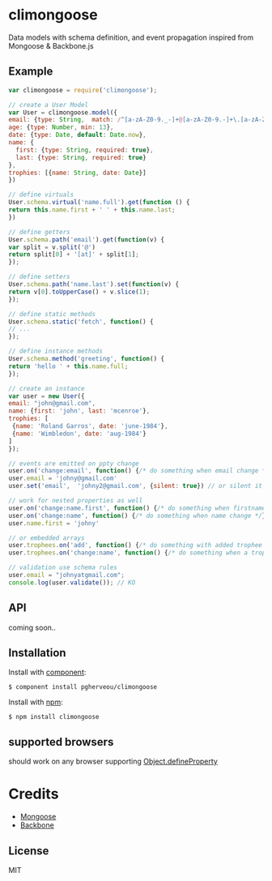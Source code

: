# climongoose

  Data models with schema definition, and event propagation inspired from Mongoose & Backbone.js

## Example

  ```js
var climongoose = require('climongoose');

// create a User Model
var User = climongoose.model({
  email: {type: String,  match: /^[a-zA-Z0-9._-]+@[a-zA-Z0-9.-]+\.[a-zA-Z]{2,4}$/},
  age: {type: Number, min: 13},
  date: {type: Date, default: Date.now},
  name: {
    first: {type: String, required: true},
    last: {type: String, required: true}
  },
  trophies: [{name: String, date: Date}]
})

// define virtuals
User.schema.virtual('name.full').get(function () {
  return this.name.first + ' ' + this.name.last;
})

// define getters
User.schema.path('email').get(function(v) {
  var split = v.split('@')
  return split[0] + '[at]' + split[1];
});

// define setters
User.schema.path('name.last').set(function(v) {
  return v[0].toUpperCase() + v.slice(1);
});

// define static methods
User.schema.static('fetch', function() {
 // ...
});

// define instance methods
User.schema.method('greeting', function() {
 return 'hello ' + this.name.full;
});

// create an instance
var user = new User({
  email: "john@gmail.com",
  name: {first: 'john', last: 'mcenroe'},
  trophies: [
   {name: 'Roland Garros', date: 'june-1984'},
   {name: 'Wimbledon', date: 'aug-1984'}
  ]
});

// events are emitted on ppty change
user.on('change:email', function() {/* do something when email change */});
user.email = 'johny@gmail.com'
user.set('email',  'johny2@gmail.com', {silent: true}) // or silent it

// work for nested properties as well
user.on('change:name.first', function() {/* do something when firstname change */});
user.on('change:name', function() {/* do something when name change */});
user.name.first = 'johny'

// or embedded arrays
user.trophees.on('add', function() {/* do something with added trophee */});
user.trophees.on('change:name', function() {/* do something when a trophee name change */});

// validation use schema rules
user.email = "johnyatgmail.com";
console.log(user.validate()); // KO
  ```
  
## API

  coming soon..

## Installation

  Install with [component](http://component.io):

    $ component install pgherveou/climongoose

  Install with [npm](http://npmjs.org):

    $ npm install climongoose


## supported browsers

should work on any browser supporting [Object.defineProperty](https://developer.mozilla.org/en-US/docs/Web/JavaScript/Reference/Global_Objects/Object/defineProperty)

# Credits

  - [Mongoose](mongoosejs.com)
  - [Backbone](backbonejs.org)

## License

  MIT

